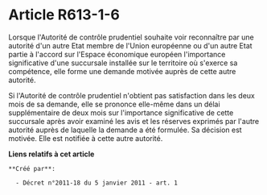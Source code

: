 # Article R613-1-6

Lorsque l'Autorité de contrôle prudentiel souhaite voir reconnaître par une autorité d'un autre Etat membre de l'Union
européenne ou d'un autre Etat partie à l'accord sur l'Espace économique européen l'importance significative d'une succursale
installée sur le territoire où s'exerce sa compétence, elle forme une demande motivée auprès de cette autre autorité. 

Si l'Autorité de contrôle prudentiel n'obtient pas satisfaction dans les deux mois de sa demande, elle se prononce elle-même
dans un délai supplémentaire de deux mois sur l'importance significative de cette succursale après avoir examiné les avis et
les réserves exprimés par l'autre autorité auprès de laquelle la demande a été formulée. Sa décision est motivée. Elle est
notifiée à cette autre autorité.

**Liens relatifs à cet article**

	**Créé par**:

	  - Décret n°2011-18 du 5 janvier 2011 - art. 1
